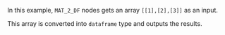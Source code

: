 In this example, `MAT_2_DF` nodes gets an array `[[1],[2],[3]]` as an input.

This array is converted into `dataframe` type and outputs the results.